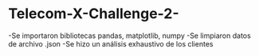 # Telecom-X-Challenge-2-

-Se importaron bibliotecas pandas, matplotlib, numpy
-Se limpiaron datos de archivo .json
-Se hizo un análisis exhaustivo de los clientes

